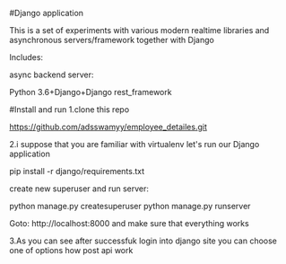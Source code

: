 #Django application

This is a set of experiments with various modern realtime libraries and asynchronous servers/framework together with Django

Includes:


async backend server:


Python 3.6+Django+Django rest_framework


#Install and run
1.clone this repo


https://github.com/adsswamyy/employee_detailes.git

2.i suppose that you are familiar with virtualenv 
let's run our Django application


pip install -r django/requirements.txt


create new superuser and run server:

python manage.py createsuperuser
python manage.py runserver

Goto:
http://localhost:8000 and make sure that everything works

3.As you can see after successfuk login into django site you can choose one of options how post api work

